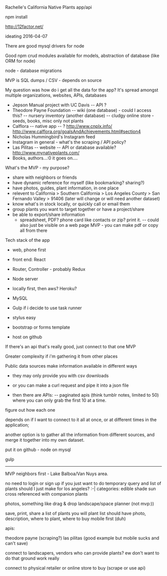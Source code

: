 Rachelle's California Native Plants app/api

npm install

http://12factor.net/


ideating 2016-04-07

There are good mysql drivers for node 

Good npm crud modules available for models,
abstraction of database (like ORM for node)

node - database migrations

MVP is SQL dumps / CSV - depends on source


My question was how do i get all the data for the app?
It's spread amongst multiple organizations, websites, APIs, databases
 - Jepson Manual project with UC Davis
   -- API ?
 - Theodore Payne Foundation
   -- wiki (one database) - could I access this?
   -- nursery inventory (another database) 
   -- cludgy online store - seeds, books, misc only not plants
 - Calflora
   -- native app
   -- ?
   http://www.cnplx.info/
   http://www.calflora.org/goalsAndAchievements.html#section4
 - Nicholas Hummingbird's Instagram feed
 - Instagram in general - what's the scraping / API policy?
 - Las Pilitas
    -- website
    -- API or database available?
    http://www.mynativeplants.com/
 - Books, authors...:0 it goes on....

What's the MVP - my purpose?
 - share with neighbors or friends
 - have dynamic reference for myself (like bookmarking? sharing?)
 - have photos, guides, plant information, in one place
 - relevent to California > Southern California > Los Angeles County > San Fernando Valley > 91406 (later will change or will need another dataset)
 - know what's in stock locally, or quickly call or email them
 - group plants you want to target together or have a project/share
 - be able to export/share information
   - spreadsheet, PDF? phone card like contacts or zip? print it.
     -- could also just be visible on a web page MVP - you can make pdf or copy all from there


Tech stack of the app
 - web, phone first
 - front end: React
 - Router, Controller - probably Redux
 
 - Node server
 - locally first, then aws? Heroku?
 - MySQL
 
 - Gulp if i decide to use task runner
 - stylus easy
 - bootstrap or forms template

 - host on github


If there's an api that's really good, just connect to that one MVP


Greater complexity if i'm gathering it from other places

Public data sources make information available in different ways

- they may only provide you with csv downloads

- or you can make a curl request and pipe it into a json file 

- then there are APIs: 
  -- paginated apis (think tumblr notes, limited to 50) where you can only grab the first 10 at a time.



figure out how each one 


depends on if I want to connect to it all at once,
or at different times in the application;

another option is to gather all the information from different sources,
and merge it together into my own dataset.


put it on github - node on mysql 

gulp


*********

MVP
neighbors first - Lake Balboa/Van Nuys area.


no need to login or sign up if you just want to do temporary query and list of plants
should I just make for los angeles? :-|
categories:
edible
shade
sun
cross referenced with companion plants

photos, something like drag  & drop landscape/space planner (not mvp:))

save, print, share a list of plants you will plant
list should have photo, description, where to plant, where to buy
mobile first (duh)

apis:

theodore payne (scraping?)
las pilitas (good example but mobile sucks and can't save)


connect to landscapers, vendors who can provide plants? 
ew don't want to do that ground work really

connect to physical retailer or online store to buy
(scrape or use api)

